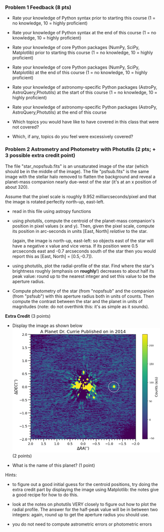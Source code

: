 ### Problem 1 Feedback (8 pts)


* Rate your knowledge of Python syntax prior to starting this course (1 = no knowledge, 10 = highly proficient)
* Rate your knowledge of Python syntax at the end of this course (1 = no knowledge, 10 = highly proficient) 

* Rate your knowledge of core Python packages (NumPy, SciPy, Matplotlib) prior to starting this course (1 = no knowledge, 10 = highly proficient)
* Rate your knowledge of core Python packages (NumPy, SciPy, Matplotlib) at the end of this course (1 = no knowledge, 10 = highly proficient) 

* Rate your knowledge of astronomy-specific Python packages (AstroPy, AstroQuery,Photutils) at the start of this course (1 = no knowledge, 10 = highly proficient)
* Rate your knowledge of astronomy-specific Python packages (AstroPy, AstroQuery,Photutils) at the end of this course
 
* Which topics you would have like to have covered in this class that were not covered?
* Which, if any, topics do you feel were excessively covered?

### Problem 2 Astrometry and Photometry with Photutils (2 pts; + 3 possible extra credit point)

The file "star_nopsfsub.fits" is an unsaturated image of the star (which should be in the middle of the image).  The file "psfsub.fits" is the same image with the stellar halo removed to flatten the background and reveal a planet-mass companion nearly due-west of the star (it's at an x position of about 320).

Assume that the pixel scale is roughly 9.952 milliarcseconds/pixel and that the image is rotated perfectly north-up, east-left.

* read in this file using astropy functions

* using photutils, compute the centroid of the planet-mass companion's position in pixel values (x and y).   Then, given the pixel scale, compute its position in arc-seconds in units [East, North] _relative_ to the star. 

    (again, the image is north-up, east-left: so objects east of the star will have a negative x value and vice versa. If its position were 0.5 arcseconds east and -0.7 arcseconds south of the star then you would report this as [East, North] = [0.5,-0.7]).
    
    
* using photutils, plot the radial-profile of the star.  Find where the star's brightness roughly (emphasis on **roughly**!) decreases to about half its peak value: round up to the nearest integer and set this value to be the aperture radius.


* Compute photometry of the star (from "nopsfsub" and the companion (from "psfsub") with this aperture radius both in units of counts.  Then compute the contrast between the star and the planet in units of magnitudes (note: do not overthink this: it's as simple as it sounds).


**Extra Credit** (3 points)

- Display the image as shown below
 ![](./planetdiscovery.png) (2 points)

 
- What is the name of this planet? (1 point)

 

Hints: 

* to figure out a good initial guess for the centroid positions, try doing the extra credit part by displaying the image using Matplotlib: the notes give a good recipe for how to do this.

* look at the notes on photutils VERY closely to figure out how to plot the radial profile.   The answer for the half-peak value will be in between two integers: again, round up to get the aperture radius you should use.
* you do not need to compute astrometric errors or photometric errors